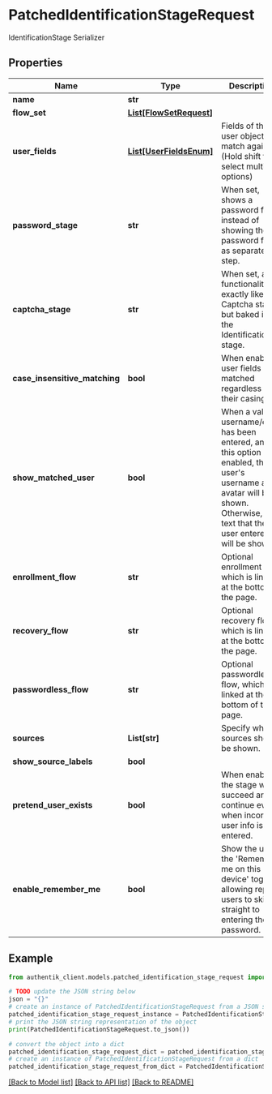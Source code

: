 # PatchedIdentificationStageRequest

IdentificationStage Serializer

## Properties

Name | Type | Description | Notes
------------ | ------------- | ------------- | -------------
**name** | **str** |  | [optional] 
**flow_set** | [**List[FlowSetRequest]**](FlowSetRequest.md) |  | [optional] 
**user_fields** | [**List[UserFieldsEnum]**](UserFieldsEnum.md) | Fields of the user object to match against. (Hold shift to select multiple options) | [optional] 
**password_stage** | **str** | When set, shows a password field, instead of showing the password field as separate step. | [optional] 
**captcha_stage** | **str** | When set, adds functionality exactly like a Captcha stage, but baked into the Identification stage. | [optional] 
**case_insensitive_matching** | **bool** | When enabled, user fields are matched regardless of their casing. | [optional] 
**show_matched_user** | **bool** | When a valid username/email has been entered, and this option is enabled, the user&#39;s username and avatar will be shown. Otherwise, the text that the user entered will be shown | [optional] 
**enrollment_flow** | **str** | Optional enrollment flow, which is linked at the bottom of the page. | [optional] 
**recovery_flow** | **str** | Optional recovery flow, which is linked at the bottom of the page. | [optional] 
**passwordless_flow** | **str** | Optional passwordless flow, which is linked at the bottom of the page. | [optional] 
**sources** | **List[str]** | Specify which sources should be shown. | [optional] 
**show_source_labels** | **bool** |  | [optional] 
**pretend_user_exists** | **bool** | When enabled, the stage will succeed and continue even when incorrect user info is entered. | [optional] 
**enable_remember_me** | **bool** | Show the user the &#39;Remember me on this device&#39; toggle, allowing repeat users to skip straight to entering their password. | [optional] 

## Example

```python
from authentik_client.models.patched_identification_stage_request import PatchedIdentificationStageRequest

# TODO update the JSON string below
json = "{}"
# create an instance of PatchedIdentificationStageRequest from a JSON string
patched_identification_stage_request_instance = PatchedIdentificationStageRequest.from_json(json)
# print the JSON string representation of the object
print(PatchedIdentificationStageRequest.to_json())

# convert the object into a dict
patched_identification_stage_request_dict = patched_identification_stage_request_instance.to_dict()
# create an instance of PatchedIdentificationStageRequest from a dict
patched_identification_stage_request_from_dict = PatchedIdentificationStageRequest.from_dict(patched_identification_stage_request_dict)
```
[[Back to Model list]](../README.md#documentation-for-models) [[Back to API list]](../README.md#documentation-for-api-endpoints) [[Back to README]](../README.md)


